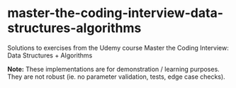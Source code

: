 # master-the-coding-interview-data-structures-algorithms
Solutions to exercises from the Udemy course Master the Coding Interview: Data Structures + Algorithms

**Note:** These implementations are for demonstration / learning purposes. They are not robust (ie. no parameter validation, tests, edge case checks).
